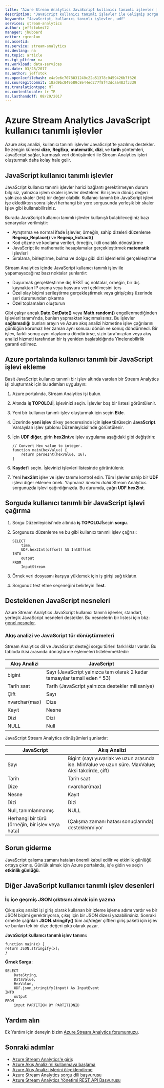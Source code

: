 ```yaml
---
title: "Azure Stream Analytics JavaScript kullanıcı tanımlı işlevler | Microsoft Docs"
description: "JavaScript kullanıcı tanımlı işlevler ile Gelişmiş sorgu mekanizması gerçekleştirmek"
keywords: "JavaScript, kullanıcı tanımlı işlevler, udf"
services: stream-analytics
author: jeffstokes72
manager: jhubbard
editor: cgronlun
ms.assetid: 
ms.service: stream-analytics
ms.devlang: na
ms.topic: article
ms.tgt_pltfrm: na
ms.workload: data-services
ms.date: 03/28/2017
ms.author: jeffstok
ms.openlocfilehash: e4a9e6c7078031240c22a51378c0459426b7f626
ms.sourcegitcommit: 18ad9bc049589c8e44ed277f8f43dcaa483f3339
ms.translationtype: MT
ms.contentlocale: tr-TR
ms.lasthandoff: 08/29/2017
---
```

# <a name="azure-stream-analytics-javascript-user-defined-functions"></a>Azure Stream Analytics JavaScript kullanıcı tanımlı işlevler
Azure akış analizi, kullanıcı tanımlı işlevler JavaScript'te yazılmış destekler. İle zengin kümesi **dize**, **RegExp**, **matematik**, **dizi**, ve **tarih** yöntemleri, JavaScript sağlar, karmaşık veri dönüşümleri ile Stream Analytics işleri oluşturmak daha kolay hale gelir.

## <a name="javascript-user-defined-functions"></a>JavaScript kullanıcı tanımlı işlevler
JavaScript kullanıcı tanımlı işlevler harici bağlantı gerektirmeyen durum bilgisiz, yalnızca işlem skaler işlevler destekler. Bir işlevin dönüş değeri yalnızca skaler (tek) bir değer olabilir. Kullanıcı tanımlı bir JavaScript işlevi işe ekledikten sonra işlevi herhangi bir yere sorgusunda yerleşik bir skaler işlev gibi kullanabilirsiniz.

Burada JavaScript kullanıcı tanımlı işlevler kullanışlı bulabileceğiniz bazı senaryolar verilmiştir:
* Ayrıştırma ve normal ifade İşlevler, örneğin, sahip dizeleri düzenleme **Regexp_Replace()** ve **Regexp_Extract()**
* Kod çözme ve kodlama verileri, örneğin, ikili onaltılık dönüştürme
* JavaScript ile mathematic hesaplamalar gerçekleştirmek **matematik** işlevleri
* Sıralama, birleştirme, bulma ve dolgu gibi dizi işlemlerini gerçekleştirme

Stream Analytics içinde JavaScript kullanıcı tanımlı işlev ile yapamayacağınız bazı noktalar şunlardır:
* Duyurmak gerçekleştirme dış REST uç noktalar, örneğin, bir dış kaynaktan IP arama veya başvuru veri çekilmesini ters
* Özel olay biçimi serileştirme gerçekleştirmek veya giriş/çıkış üzerinde seri durumundan çıkarma
* Özel toplamaları oluşturun

Gibi çalışır ancak **Date.GetDate()** veya **Math.random()** engellenmediğinden işlevleri tanımı'nda, bunları yapmaktan kaçınmalısınız. Bu işlevler **sağlamadığı** bunları arayın ve Azure akış analizi hizmetine işlev çağrılarını günlüğün korumaz her zaman aynı sonucu dönün ve sonuç döndürmedi. Bir işlev, farklı sonuç aynı olaylarına döndürürse, sizin tarafınızdan veya akış analizi hizmeti tarafından bir iş yeniden başlatıldığında Yinelenebilirlik garanti edilmez.

## <a name="add-a-javascript-user-defined-function-in-the-azure-portal"></a>Azure portalında kullanıcı tanımlı bir JavaScript işlevi ekleme
Basit JavaScript kullanıcı tanımlı bir işlev altında varolan bir Stream Analytics işi oluşturmak için bu adımları uygulayın:

1.  Azure portalında, Stream Analytics işi bulun.
2.  Altında **iş TOPOLOJİ**, işlevinizi seçin. İşlevler boş bir listesi görüntülenir.
3.  Yeni bir kullanıcı tanımlı işlev oluşturmak için seçin **Ekle**.
4.  Üzerinde **yeni işlev** dikey penceresinde için **işlev türü**seçin **JavaScript**. Varsayılan işlev şablonu Düzenleyicisi'nde görüntülenir.
5.  İçin **UDF diğer**, girin **hex2Int**ve işlev uygulama aşağıdaki gibi değiştirin:

    ```
    // Convert Hex value to integer.
    function main(hexValue) {
        return parseInt(hexValue, 16);
    }
    ```

6.  **Kaydet**’i seçin. İşlevinizi işlevleri listesinde görüntülenir.
7.  Yeni **hex2Int** işlev ve işlev tanımı kontrol edin. Tüm İşlevler sahip bir **UDF** işlevi diğer eklenen önek. Yapmanız *önekini dahil* Stream Analytics sorgunuzda işlevi çağırdığınızda. Bu durumda, çağrı **UDF.hex2Int**.

## <a name="call-a-javascript-user-defined-function-in-a-query"></a>Sorguda kullanıcı tanımlı bir JavaScript işlevi çağırma

1. Sorgu Düzenleyicisi'nde altında **iş TOPOLOJİ**seçin **sorgu**.
2.  Sorgunuzu düzenleme ve bu gibi kullanıcı tanımlı işlev çağrısı:

    ```
    SELECT
        time,
        UDF.hex2Int(offset) AS IntOffset
    INTO
        output
    FROM
        InputStream
    ```

3.  Örnek veri dosyasını karşıya yüklemek için iş girişi sağ tıklatın.
4.  Sorgunuz test etme seçeneğini belirleyin **Test**.


## <a name="supported-javascript-objects"></a>Desteklenen JavaScript nesneleri
Azure Stream Analytics JavaScript kullanıcı tanımlı işlevler, standart, yerleşik JavaScript nesneleri destekler. Bu nesnelerin bir listesi için bkz: [genel nesneler](https://developer.mozilla.org/docs/Web/JavaScript/Reference/Global_Objects).

### <a name="stream-analytics-and-javascript-type-conversion"></a>Akış analizi ve JavaScript tür dönüştürmeleri

Stream Analytics dil ve JavaScript desteği sorgu türleri farklılıklar vardır. Bu tabloda ikisi arasında dönüştürme eşlemeleri listelenmektedir:

Akış Analizi | JavaScript
--- | ---
bigint | Sayı (JavaScript yalnızca tam olarak 2 kadar tamsayılar temsil eden ^ 53)
Tarih saat | Tarih (JavaScript yalnızca destekler milisaniye)
Çift | Sayı
nvarchar(max) | Dize
Kayıt | Nesne
Dizi | Dizi
NULL | Null


JavaScript Stream Analytics dönüşümleri şunlardır:


JavaScript | Akış Analizi
--- | ---
Sayı | Bigint (sayı yuvarlak ve uzun arasında ise. MinValue ve uzun süre. MaxValue; Aksi takdirde, çift)
Tarih | Tarih saat
Dize | nvarchar(max)
Nesne | Kayıt
Dizi | Dizi
Null, tanımlanmamış | NULL
Herhangi bir türü (örneğin, bir işlev veya hata) | (Çalışma zamanı hatası sonuçlarında) desteklenmiyor

## <a name="troubleshooting"></a>Sorun giderme
JavaScript çalışma zamanı hataları önemli kabul edilir ve etkinlik günlüğü ortaya çıkmış. Günlük almak için Azure portalında, iş'e gidin ve seçin **etkinlik günlüğü**.


## <a name="other-javascript-user-defined-function-patterns"></a>Diğer JavaScript kullanıcı tanımlı işlev desenleri

### <a name="write-nested-json-to-output"></a>İç içe geçmiş JSON çıktısını almak için yazma
Çıkış akış analizi işi giriş olarak kullanan bir izleme işleme adımı vardır ve bir JSON biçimi gerektiriyorsa, çıkış için bir JSON dizesi yazabilirsiniz. Sonraki örnekte çağrıları **JSON.stringify()** tüm ad/değer çiftleri giriş paketi için işlev ve bunları tek bir dize değeri çıktı olarak yazar.

**JavaScript kullanıcı tanımlı işlev tanımı:**

```
function main(x) {
return JSON.stringify(x);
}
```

**Örnek Sorgu:**
```
SELECT
    DataString,
    DataValue,
    HexValue,
    UDF.json_stringify(input) As InputEvent
INTO
    output
FROM
    input PARTITION BY PARTITIONID
```

## <a name="get-help"></a>Yardım alın
Ek Yardım için deneyin bizim [Azure Stream Analytics forumumuzu](https://social.msdn.microsoft.com/Forums/en-US/home?forum=AzureStreamAnalytics).

## <a name="next-steps"></a>Sonraki adımlar
* [Azure Stream Analytics'e giriş](stream-analytics-introduction.md)
* [Azure Akış Analizi'ni kullanmaya başlama](stream-analytics-real-time-fraud-detection.md)
* [Azure Akış Analizi işlerini ölçeklendirme](stream-analytics-scale-jobs.md)
* [Azure Stream Analytics sorgu dili başvurusu](https://msdn.microsoft.com/library/azure/dn834998.aspx)
* [Azure Stream Analytics Yönetimi REST API Başvurusu](https://msdn.microsoft.com/library/azure/dn835031.aspx)
